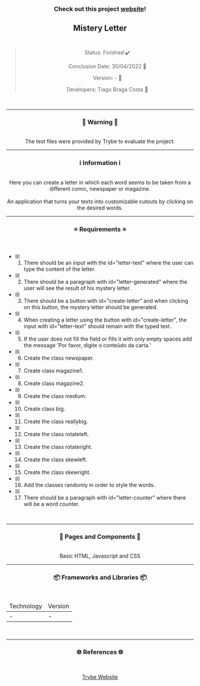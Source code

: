 <div align="center">
  <h3>
    Check out this project <a href="https://ztiagok.github.io/trybe-07.mistery-letter/"> website</a>! 
  <h3>
  <h2>
    Mistery Letter
    <br><br>
  </h2>

  > Status: Finished ✔️
  >
  > Conclusion Date: 30/04/2022 📆
  >
  > Version: - 🧪
  >
  > Developers: Tiago Braga Costa 👤

  <br>
  <hr>
  <h3>
    🚨 Warning 🚨
  </h3>
  <br>
  <span> The test files were provided by Trybe to evaluate the project. </span>
  <br>
  <hr>
  <h3>
    ℹ️ Information ℹ️
  </h3>
  <br>
  <span> Here you can create a letter in which each word seems to be taken from a different comic, newspaper or magazine.
 </span> 
  <br><br>
  <span> An application that turns your texts into customizable cutouts by clicking on the desired words. </span>
  <br>
  <hr>
  <h3>
    ⭐ Requirements ⭐
  </h3>
  <div align="left">
  <br>
  
- [X] 1. There should be an input with the id="letter-text" where the user can type the content of the letter.
- [X] 2. There should be a paragraph with id="letter-generated" where the user will see the result of his mystery letter.
- [X] 3. There should be a button with id="create-letter" and when clicking on this button, the mystery letter should be generated.
- [X] 4. When creating a letter using the button with id="create-letter", the input with id="letter-text" should remain with the typed text.
- [X] 5. If the user does not fill the field or fills it with only empty spaces add the message 'Por favor, digite o conteúdo da carta.'
- [X] 6. Create the class newspaper.
- [X] 7. Create class magazine1.
- [X] 8. Create class magazine2.
- [X] 9. Create the class medium.
- [X] 10. Create class big.
- [X] 11. Create the class reallybig.
- [X] 12. Create the class rotateleft.
- [X] 13. Create the class rotateright.
- [X] 14. Create the class skewleft.
- [X] 15. Create the class skewright.
- [X] 16. Add the classes randomly in order to style the words.
- [X] 17. There should be a paragraph with id="letter-counter" where there will be a word counter.
    
  </div>
  <br>
  <hr>
  <h3>
    📄 Pages and Components 📄
  </h3>
  <br>
  <span> Basic HTML, Javascript and CSS </span>
  <br>
  <hr>
  <h3>
    📦 Frameworks and Libraries 📦
  </h3>
  <br>
  <table>
    <thead>
      <td> Technology </td>
      <td> Version </td>
    </thead>
    <tbody>
      <tr>
        <td> - </td>
        <td> - </td>
      </tr>
    </tbody>
  </table>
  <br>
  <hr>
  <h3>
    🌐 References 🌐
  </h3>
    <br>
    <p> <a href="https://www.betrybe.com/"> Trybe Website </a> </p>
</div>

